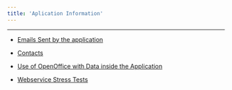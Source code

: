 ```yaml
---
title: 'Aplication Information'
---
```

---

- [Emails Sent by the application](http://localhost/coreBOSDocumentation/knowledge-base/aplication-information/emailssent)

- [Contacts](http://localhost/coreBOSDocumentation/knowledge-base/aplication-information/contacts)

- [Use of OpenOffice with Data inside the Application](http://localhost/coreBOSDocumentation/knowledge-base/aplication-information/openoffice_integrations)

- [Webservice Stress Tests](http://localhost/coreBOSDocumentation/knowledge-base/aplication-information/rest_stress_tests)